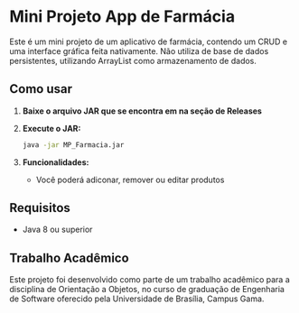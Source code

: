 # Mini Projeto App de Farmácia

Este é um mini projeto de um aplicativo de farmácia, contendo um CRUD e uma interface gráfica feita nativamente. Não utiliza de base de dados persistentes, utilizando ArrayList como armazenamento de dados.

## Como usar

1. **Baixe o arquivo JAR que se encontra em na seção de Releases**
   
2. **Execute o JAR:**
   ```bash
   java -jar MP_Farmacia.jar
   ```
3. **Funcionalidades:**
   - Você poderá adiconar, remover ou editar produtos

## Requisitos

- Java 8 ou superior

## Trabalho Acadêmico

Este projeto foi desenvolvido como parte de um trabalho acadêmico para a disciplina de Orientação a Objetos, no curso de graduação de Engenharia de Software oferecido pela Universidade de Brasília, Campus Gama. 
